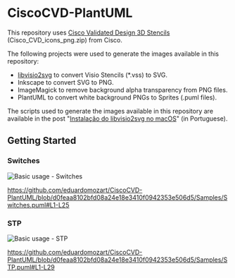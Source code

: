 # CiscoCVD-PlantUML

This repository uses [Cisco Validated Design 3D Stencils](https://www.petenetlive.com/KB/Article/0001041) (Cisco_CVD_icons_png.zip) from Cisco.

The following projects were used to generate the images available in this repository:

* [libvisio2svg](https://github.com/kakwa/libvisio2svg) to convert Visio Stencils (*.vss) to SVG.
* Inkscape to convert SVG to PNG.
* ImageMagick to remove background alpha transparency from PNG files.
* PlantUML to convert white background PNGs to Sprites (.puml files). 

The scripts used to generate the images available in this repository are available in the post "[Instalação do libvisio2svg no macOS](https://eduardomozartdeoliveira.wordpress.com/2023/01/30/instalacao-do-libvisio2svg-no-macos/)" (in Portuguese).

## Getting Started

### Switches

![Basic usage - Switches](https://www.plantuml.com/plantuml/proxy?idx=0&src=https%3A%2F%2Fraw.githubusercontent.com%2Feduardomozart%2FCiscoCVD-PlantUML%2Fmain%2FSamples%2FSwitches.puml)

https://github.com/eduardomozart/CiscoCVD-PlantUML/blob/d0feaa8102bfd08a24e18e3410f0942353e506d5/Samples/Switches.puml#L1-L25

### STP

![Basic usage - STP](https://www.plantuml.com/plantuml/proxy?idx=0&src=https%3A%2F%2Fraw.githubusercontent.com%2Feduardomozart%2FCiscoCVD-PlantUML%2Fmain%2FSamples%2FSTP.puml)

https://github.com/eduardomozart/CiscoCVD-PlantUML/blob/d0feaa8102bfd08a24e18e3410f0942353e506d5/Samples/STP.puml#L1-L29
